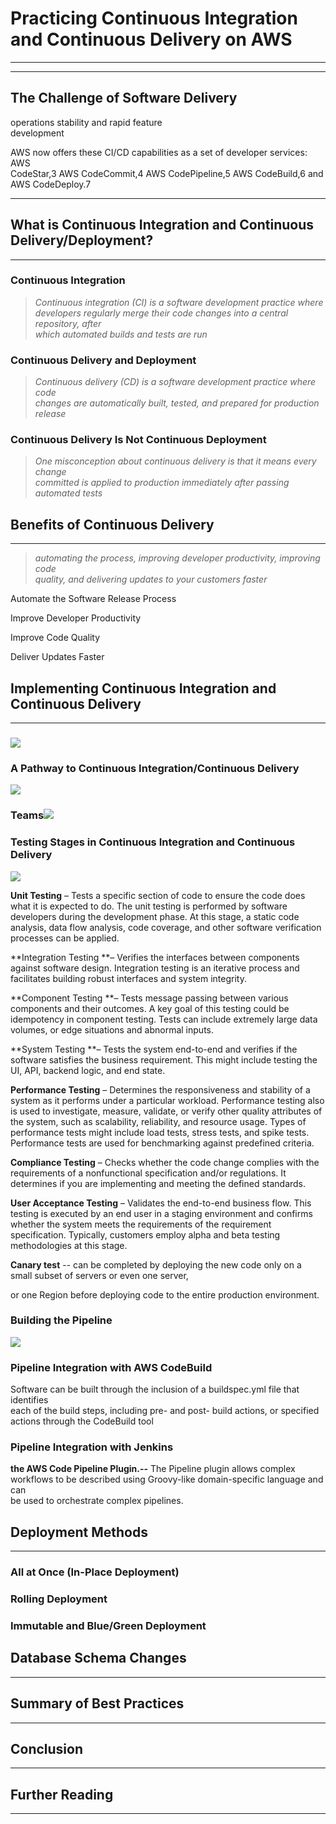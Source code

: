 # Practicing Continuous Integration and Continuous Delivery on AWS

---

---

## The Challenge of Software Delivery

operations stability and rapid feature  
 development

AWS now offers these CI/CD capabilities as a set of developer services: AWS  
 CodeStar,3 AWS CodeCommit,4 AWS CodePipeline,5 AWS CodeBuild,6 and  
 AWS CodeDeploy.7

---

## What is Continuous Integration and Continuous Delivery/Deployment?

---

### Continuous Integration

> _Continuous integration \(CI\) is a software development practice where  
>  developers regularly merge their code changes into a central repository, after  
>  which automated builds and tests are run_

### Continuous Delivery and Deployment

> _Continuous delivery \(CD\) is a software development practice where code  
>  changes are automatically built, tested, and prepared for production release_

### Continuous Delivery Is Not Continuous Deployment

> _One misconception about continuous delivery is that it means every change  
>  committed is applied to production immediately after passing automated tests_

## Benefits of Continuous Delivery

---

> _automating the process, improving developer productivity, improving code  
>  quality, and delivering updates to your customers faster_

Automate the Software Release Process

Improve Developer Productivity

Improve Code Quality

Deliver Updates Faster

## Implementing Continuous Integration and Continuous Delivery

---

### ![](/assets/cicd1.png)

### A Pathway to Continuous Integration/Continuous Delivery

![](/assets/cicd2.png)

### Teams![](/assets/cicd3.png)

### Testing Stages in Continuous Integration and Continuous Delivery

![](/assets/teststage.png)

**Unit Testing** – Tests a specific section of code to ensure the code does what it is expected to do. The unit testing is performed by software developers during the development phase. At this stage, a static code analysis, data flow analysis, code coverage, and other software verification processes can be applied.

**Integration Testing **– Verifies the interfaces between components against software design. Integration testing is an iterative process and facilitates building robust interfaces and system integrity.

**Component Testing **– Tests message passing between various components and their outcomes. A key goal of this testing could be idempotency in component testing. Tests can include extremely large data volumes, or edge situations and abnormal inputs.

**System Testing **– Tests the system end-to-end and verifies if the software satisfies the business requirement. This might include testing the UI, API, backend logic, and end state.

**Performance Testing** – Determines the responsiveness and stability of a system as it performs under a particular workload. Performance testing also is used to investigate, measure, validate, or verify other quality attributes of the system, such as scalability, reliability, and resource usage. Types of performance tests might include load tests, stress tests, and spike tests. Performance tests are used for benchmarking against predefined criteria.

**Compliance Testing** – Checks whether the code change complies with the requirements of a nonfunctional specification and/or regulations. It determines if you are implementing and meeting the defined standards.

**User Acceptance Testing** – Validates the end-to-end business flow. This testing is executed by an end user in a staging environment and confirms whether the system meets the requirements of the requirement specification. Typically, customers employ alpha and beta testing methodologies at this stage.

**Canary test** -- can be completed by deploying the new code only on a small subset of servers or even one server,

or one Region before deploying code to the entire production environment.

### Building the Pipeline

![](/assets/budpipline.png)

### Pipeline Integration with AWS CodeBuild

Software can be built through the inclusion of a buildspec.yml file that identifies  
 each of the build steps, including pre- and post- build actions, or specified  
 actions through the CodeBuild tool

### Pipeline Integration with Jenkins

**the AWS Code Pipeline Plugin.--** The Pipeline plugin allows complex  
 workflows to be described using Groovy-like domain-specific language and can  
 be used to orchestrate complex pipelines.

## Deployment Methods

---

### All at Once \(In-Place Deployment\)

### Rolling Deployment

### Immutable and Blue/Green Deployment

## Database Schema Changes

---

## Summary of Best Practices

---

## Conclusion

---

## Further Reading

---



